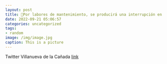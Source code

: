 ```yaml
---
layout: post
title: 📢Por labores de mantenimiento, se producirá una interrupción en el suministro de agua, entre las 900 y las 1200 horas de este ...
date: 2022-09-21 05:06:57
categories: uncategorized
tags:
- random
image: /img/image.jpg
caption: This is a picture
---
```

Twitter Villanueva de la Cañada [link](https://twitter.com/AytoVDLCanada/status/1572141469862862849)

